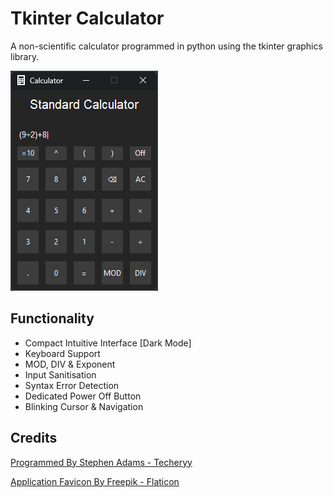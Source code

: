 # Tkinter Calculator
A non-scientific calculator programmed in python using the tkinter graphics library.

<img src = "images/preview.png" alt = "User Interface Preview Image" />

## Functionality
- Compact Intuitive Interface [Dark Mode]
- Keyboard Support
- MOD, DIV & Exponent
- Input Sanitisation
- Syntax Error Detection
- Dedicated Power Off Button
- Blinking Cursor & Navigation

## Credits
<a href="https://github.com/Techeryy">Programmed By Stephen Adams - Techeryy</a>

<a href="https://www.flaticon.com/free-icons/calculator">Application Favicon By Freepik - Flaticon</a>
